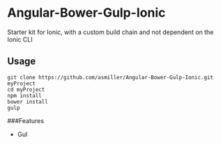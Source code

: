 # Angular-Bower-Gulp-Ionic
Starter kit for Ionic, with a custom build chain and not dependent on the Ionic CLI

## Usage

```
git clone https://github.com/asmiller/Angular-Bower-Gulp-Ionic.git myProject
cd myProject
npm install
bower install
gulp
```

###Features

- Gul
